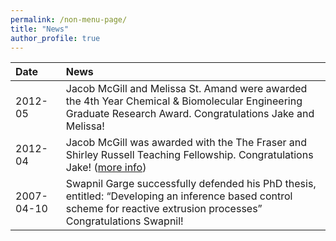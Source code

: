 ```yaml
---
permalink: /non-menu-page/
title: "News"
author_profile: true
---
```


|Date|News|
|:-|:-|
|2012-05|Jacob McGill and Melissa St. Amand were awarded the 4th Year Chemical & Biomolecular Engineering Graduate Research Award. Congratulations Jake and Melissa!|
|2012-04|Jacob McGill was awarded with the The Fraser and Shirley Russell Teaching Fellowship. Congratulations Jake! ([more info](http://research.che.udel.edu/research_groups/systems/documents/teaching%20fellow.pdf))|
|2007-04-10|Swapnil Garge successfully defended his PhD thesis, entitled: “Developing an inference based control scheme for reactive extrusion processes” Congratulations Swapnil!|
